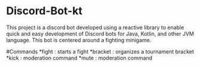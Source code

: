 # Discord-Bot-kt
This project is a discord bot developed using a reactive library to enable quick and easy development of Discord bots for Java, Kotlin, and other JVM language.
This bot is centered around a fighting minigame.

#Commands
*fight : starts a fight
*bracket : organizes a tournament bracket
*kick : moderation command
*mute : moderation command

